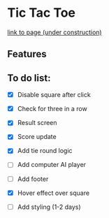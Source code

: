 # Tic Tac Toe

<a href="https://sumedh-inamdar.github.io/tic-tac-toe/">link to page (under construction) </a>

## Features

## To do list:

- [x] Disable square after click
- [x] Check for three in a row
- [x] Result screen
- [x] Score update
- [x] Add tie round logic
- [ ] Add computer AI player
- [ ] Add footer
- [x] Hover effect over square
- [ ] Add styling (1-2 days)

